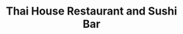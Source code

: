 ---
layout: place
title: Thai House Restaurant and Sushi Bar
permalink: /connecticut/south-glastonbury/thai-house-restaurant-and-sushi-bar.html
stateAbbr: CT
stateName: Connecticut
cityName: South Glastonbury
seo:
  type: restaurant
  links: https://www.thaihouseandsushibar-ct.com/
place_id: ChIJ56NDZg1O5okRUYjGZtj1E0E
photos:
  - name: >-
      places/ChIJ56NDZg1O5okRUYjGZtj1E0E/photos/AeeoHcLu0s93rrbZ4VCMvn4GF4UnqgxcQRMD3C7_Xkjz-I_WaAPJxpZvB5aJ9-E6m6px62GHjnEnxQcESbEIeFzJVxBQvEyQkqhBsTbYLMhnVe0DcaKLCumREKHn42oJ57c4SoItTx9OS0agCxTUDKshgbYTEuEQRVrYHMMmU-Hfr6bVr1O-ybRGqv8ZHiI65VJObhGEU20nlTqmhvWPzxsNfkTY5XhJjK__R1t9KgDLePNtx5oRuUkqAfsWxWAKTFhzdvqslE5TzOedsniZdLi2ebQs31L9FWOaZGpEeH5jS5u_6qH7kTIMVGIdxzGwT3qWxUW31fdn7izengkmKgrdwdSlFu4J9jRo9TmpqrrYnOjLtaAA64nvGkLkToS-zAp7Iket4m3we15S5JJS2C0vxn8PuclsHJJEbQhHNe2AJMxgyQ
    widthPx: 4032
    heightPx: 3024
    authorAttributions:
      - displayName: Jon R.
        uri: https://maps.google.com/maps/contrib/110084364674028737640
        photoUri: >-
          https://lh3.googleusercontent.com/a/ACg8ocLEJckZ8y3DDtMTlNxHS5BP0C08uKeClxE-23ASU_4omhnHOg=s100-p-k-no-mo
    flagContentUri: >-
      https://www.google.com/local/imagery/report/?cb_client=maps_api_places.places_api&image_key=!1e10!2sCIHM0ogKEICAgID21bGIVg&hl=en-US
    googleMapsUri: >-
      https://www.google.com/maps/place//data=!3m4!1e2!3m2!1sCIHM0ogKEICAgID21bGIVg!2e10!4m2!3m1!1s0x89e64e0d6643a3e7:0x4113f5d866c68851
  - name: >-
      places/ChIJ56NDZg1O5okRUYjGZtj1E0E/photos/AeeoHcK1dox55aOYhdGSvCoufMN-WHm1w7qV056Tyq7wg5ZLVJ0fszp8Fpc3jeftvq5E0Z7tG5w4HaHHzKwa6h6VxzZ4cdQR5Zziv3JYlg_y4gTNvNZAewpEkQ8db79Q-YJ7Qtk0IeSy7MBkyhsTycnpmlWI95YKhv2OpuD8bwDdUuEEFTlgCizpDgfAXCtCN0NXv7bU2Lba9bwgco9xF3DmzQ4AmZBVFuIVFKJfv_np8eb2Cfaf0xyP6hbX0h3iif1dgTT9VAtny8hsjXv4Ekz3AcqcTqE-flJF3StqBlifjIy5rA
    widthPx: 2448
    heightPx: 3264
    authorAttributions:
      - displayName: Thai House Restaurant and Sushi Bar
        uri: https://maps.google.com/maps/contrib/105261610112740967643
        photoUri: >-
          https://lh3.googleusercontent.com/a/ACg8ocKxJQkk5a6oXL1jzBKWYMp8AknZXQtMII51eBNaMjI8C-ajIQ=s100-p-k-no-mo
    flagContentUri: >-
      https://www.google.com/local/imagery/report/?cb_client=maps_api_places.places_api&image_key=!1e10!2sAF1QipNY_r5aE4rLfK2lezhdG_pKytkTTWyxMD3x97ud&hl=en-US
    googleMapsUri: >-
      https://www.google.com/maps/place//data=!3m4!1e2!3m2!1sAF1QipNY_r5aE4rLfK2lezhdG_pKytkTTWyxMD3x97ud!2e10!4m2!3m1!1s0x89e64e0d6643a3e7:0x4113f5d866c68851
  - name: >-
      places/ChIJ56NDZg1O5okRUYjGZtj1E0E/photos/AeeoHcLakkpWJ5_A35FD2rsaz1nschyMn86jFeUg5hgA66tHAwDE9hYHdiqcuBpId6eimycQFOVtQfJ3wj2V9weMk8v3PaiDwgFnL2XUo-yUXzOyR_FDfAxCHFVNktCNMl8Lm6dL7Zp7vd6khRqmaJE7ZjwTvJPto8MJGWeatFOPPDaYR-XidmWNCtP0m57AF9j-C7QPRFGfQ_Vds7HzOQfrT8AYdx1_n-XxEUb9pl_apKrfWmxWMOs5g-ZEY5G8WW9Au-YIqf0mCftEdqtODRMCIJABnF1LOjq4d_i-spzKRrAjE7DcvvEHuCTNbavoTRG7Kz4yHk3U5D9PcojEZ8eGLADoQnN2h5gGeQISBRVxDHqDJQKfjKx6NdjZjMrgnHk4T88qvOsTsOgx_KXHRUdrDSfsvK93_R4DXwAgdQ5jL2lBk_Kg
    widthPx: 4080
    heightPx: 3072
    authorAttributions:
      - displayName: Yumiko Saito
        uri: https://maps.google.com/maps/contrib/116282317027544499525
        photoUri: >-
          https://lh3.googleusercontent.com/a-/ALV-UjUBN-BCBFaFXIqmLJYQhgAZH-XsHOZINbYR1VYdHzFTu5i0hpGSBw=s100-p-k-no-mo
    flagContentUri: >-
      https://www.google.com/local/imagery/report/?cb_client=maps_api_places.places_api&image_key=!1e10!2sCIHM0ogKEICAgID-oLjAkwE&hl=en-US
    googleMapsUri: >-
      https://www.google.com/maps/place//data=!3m4!1e2!3m2!1sCIHM0ogKEICAgID-oLjAkwE!2e10!4m2!3m1!1s0x89e64e0d6643a3e7:0x4113f5d866c68851
  - name: >-
      places/ChIJ56NDZg1O5okRUYjGZtj1E0E/photos/AeeoHcLMo9VHVdJ93ZRUx395vkJGDvx6o8GO7FrbJ-WNVR-ljI0cumJSjl8IBjo26N-NGTPTCBE0IicEoYowVC84dfql8mnUaEem_R42q3DhGhqIQJY4dEn0__uoQvEuxPPdt9qG3C3iUiSvSNqfsg1ae8uAmCYlSZIKvvO_Q6BVUivn4CTDwSrR7IvtZNaQAtTh40cdKQZTFotqIoeZacI9AbkQIJmo1GtH0qtOqmDBsi3s1qtrsv9qYnY3eOL3GVdWNCuuP367ZG4JhyVoKgzaLmKPDiwggeEkJ87X17IM-rWXBhlFKtOIA7BOIai1dLq9hP-bq3Ii51Oc5bdF6-uRydqs_Ja1fsI1j9kdmJMcmsy5Sei4M4SwLVBE7At992oJVjzYedciLs8q1ATlJn35E4U0AjOiOTIiiNo0geM6EtYgto4C
    widthPx: 3024
    heightPx: 4032
    authorAttributions:
      - displayName: B C
        uri: https://maps.google.com/maps/contrib/104357579224901229028
        photoUri: >-
          https://lh3.googleusercontent.com/a-/ALV-UjVpzYb3Gchhuu40Prhn2y6LD-yfV_QtT8ED88Z-H1_opWBbojME=s100-p-k-no-mo
    flagContentUri: >-
      https://www.google.com/local/imagery/report/?cb_client=maps_api_places.places_api&image_key=!1e10!2sCIHM0ogKEICAgICjsdq5-wE&hl=en-US
    googleMapsUri: >-
      https://www.google.com/maps/place//data=!3m4!1e2!3m2!1sCIHM0ogKEICAgICjsdq5-wE!2e10!4m2!3m1!1s0x89e64e0d6643a3e7:0x4113f5d866c68851
  - name: >-
      places/ChIJ56NDZg1O5okRUYjGZtj1E0E/photos/AeeoHcLqLU4yIsDGqusv8cnSLYoZHxTEx-y05qJTLRk-Wh4oAxJjfz58aPPW2ZETF0M2DL6GZIwos50Zfz1WWpFk7l4CG6D2zqjW8UHzKnt7QACguII2IiGXi_7NavE6E3pYmuI7EDgtcGomS0bzrDUwhTXaRx8hUQiO2QYaEv0-lj8ikrGQdyPiv48DHmiUFhu3NkOo9pd5XVf25-c9gSl6WnJlwNgDisTVPJYES1wPM4Z5Hdmb-wML3s0CHG1__owOsrD7HRHbYeskr5TFF-duJ9z4pHaLnl1ifDJAHiDRAsV_Xyk39DUEvsQilRDmKPC-FhQD0DHhaIzJYHhR-joRLiodgn4TbQQkHFSL3HwlHTI5Q5EYvV-irn_tXf4F7BSxHo8CyuccRTYNdl9g3wyZe0iHuv5kDOxyad96AXNWCm9haoM
    widthPx: 4032
    heightPx: 3024
    authorAttributions:
      - displayName: Girish Subramaniam
        uri: https://maps.google.com/maps/contrib/116918878877982200338
        photoUri: >-
          https://lh3.googleusercontent.com/a/ACg8ocIcFgGoMIhsThSGa6kGmdW0O_j_-5iqb2xwUt36N2RL5vxncg=s100-p-k-no-mo
    flagContentUri: >-
      https://www.google.com/local/imagery/report/?cb_client=maps_api_places.places_api&image_key=!1e10!2sCIHM0ogKEICAgMCoxbqS-QE&hl=en-US
    googleMapsUri: >-
      https://www.google.com/maps/place//data=!3m4!1e2!3m2!1sCIHM0ogKEICAgMCoxbqS-QE!2e10!4m2!3m1!1s0x89e64e0d6643a3e7:0x4113f5d866c68851
  - name: >-
      places/ChIJ56NDZg1O5okRUYjGZtj1E0E/photos/AeeoHcL55ij7jsa-Yx3YcLBWflwYouGzNTzZNcK6r5E_JTcS7eIF3sKeUzJIU8lB91y4SYn6zW-03N1fw67P4DJkKSrKkimXejaoISL4uorkoDxF26z2gKSwZSvsMWBim28p7V2oMZogmOAdm4CbACO70eoYyhn_0bDpwrtDurTV_3S3O35nwFCUZTEmBlc7uYU-DdaWsHctluMP_StxiNQE81jojOja0WZLOSqvi-DgrV_fSwPJY_OL7cPViKTW3oknDH1jniU9BNI9G5xoIxklzYHTTxhL7uxPD9QOUeotouoDiZJmcfWyek4lxwPOqVpT2aR82dTtWvMqLnvDG6InascgIrSnX_qR7-8y2RKP3-1czm_tXd3fwcsQlTcuIvhKuHgCsqrLnyl0eg5TSaEIpnK5OMy9cJxxgghXYV_OiWxTlW8
    widthPx: 4032
    heightPx: 3024
    authorAttributions:
      - displayName: Mike H
        uri: https://maps.google.com/maps/contrib/115428562881172906286
        photoUri: >-
          https://lh3.googleusercontent.com/a-/ALV-UjXl4_MTqHiDjdXkPJ0KI75M_b2SNREAk4TlWIJy8lLhdmyflliP=s100-p-k-no-mo
    flagContentUri: >-
      https://www.google.com/local/imagery/report/?cb_client=maps_api_places.places_api&image_key=!1e10!2sCIHM0ogKEICAgID2l_3U_wE&hl=en-US
    googleMapsUri: >-
      https://www.google.com/maps/place//data=!3m4!1e2!3m2!1sCIHM0ogKEICAgID2l_3U_wE!2e10!4m2!3m1!1s0x89e64e0d6643a3e7:0x4113f5d866c68851
  - name: >-
      places/ChIJ56NDZg1O5okRUYjGZtj1E0E/photos/AeeoHcJZezvvIdjlEzcIfuhBS6zQ1KjKuHn63ikgWCMEWnh9pgGcWq7588M7CYdJGOx9HRxrogAVCghN3pCtqyZWo3AIY6B9odbI3p7TEZePA6mkzv3cAU_fPflGNanfG0EbTJOqF7oA97R9iyxJBx2EusYSh6C505i4cv-xjyid2W-leDdPyOociM9T4-iq3ueV4PM4AGbnQ3wYzSKne6ZURBa-GRmxXrMj0rfBVa_B3gIxgEQA55Pwuk4FeK23P6rI4oASV2cRf19PukGKByWfAeZv24z-PR6EsGJwekLmBWtCAOR89AehYrml0jIlF2WBYaBcYbOcFVoZcL8BdMjXn46TiTUrZUG54YQyzi1jxR5HS3_1NgM4txuuiXr2WreDQFVdhDfabdlQ92dvc476kRiaT0ExrnCPFf1JytMS_hJk68Qr
    widthPx: 4000
    heightPx: 3000
    authorAttributions:
      - displayName: Salman Hamirani
        uri: https://maps.google.com/maps/contrib/106263600913695510317
        photoUri: >-
          https://lh3.googleusercontent.com/a-/ALV-UjXdZxvs-6XjWi_cSlH0BF9WGNuOMjUbKo2rv3sQNyfwAEmao4ESiw=s100-p-k-no-mo
    flagContentUri: >-
      https://www.google.com/local/imagery/report/?cb_client=maps_api_places.places_api&image_key=!1e10!2sCIHM0ogKEICAgICTzMG3rQE&hl=en-US
    googleMapsUri: >-
      https://www.google.com/maps/place//data=!3m4!1e2!3m2!1sCIHM0ogKEICAgICTzMG3rQE!2e10!4m2!3m1!1s0x89e64e0d6643a3e7:0x4113f5d866c68851
  - name: >-
      places/ChIJ56NDZg1O5okRUYjGZtj1E0E/photos/AeeoHcIwJATM3XXFZ9fzjszHHGNo4WCR4Y8kEwt01LkCZtJfsidZigNFetgJmIvxmOQDj6QL46T3Stdvm7eghrignHmTc7D0AZiOwgHPmcqs1nX5Y9lNHejGQzx1JO_SJ586VjHckpwvvrQOIsYpkmoWZTpQboBMNM5B3Pgvh4DKHrCEKLTi71L486UZaw-Rg3wGrKB_2r6TUrbr-lYmQsRMidyvhZbb943PrQ2gFA28be5kH4lPj6sMiJNua2HbmPL7BtrWrYndB-utd68c2JtNvgQRYgP8Is2mv9VQnQMU8XW5dx4A-KVrwoyfPBAELAPFdowp4x33LN00u5ibtOCh9rZMeHYRyhTWDen_ln6iwIuuw1TQPHPD-CC0XhB83Fh-A_JtdBUcwTP0DgRjucTokddex8cGqb8PFvhvfrco5DqmJQ
    widthPx: 4032
    heightPx: 3024
    authorAttributions:
      - displayName: Briana Garneau
        uri: https://maps.google.com/maps/contrib/118363653860091558037
        photoUri: >-
          https://lh3.googleusercontent.com/a/ACg8ocL1YsoRJZ5t8uo8fPIsW4H-l2ThAZ6-31FT-KYnO5AaD4CUAQ=s100-p-k-no-mo
    flagContentUri: >-
      https://www.google.com/local/imagery/report/?cb_client=maps_api_places.places_api&image_key=!1e10!2sCIHM0ogKEICAgICjxcG8JA&hl=en-US
    googleMapsUri: >-
      https://www.google.com/maps/place//data=!3m4!1e2!3m2!1sCIHM0ogKEICAgICjxcG8JA!2e10!4m2!3m1!1s0x89e64e0d6643a3e7:0x4113f5d866c68851
  - name: >-
      places/ChIJ56NDZg1O5okRUYjGZtj1E0E/photos/AeeoHcLKIjH4F2zCjI6lXqvL-0L-mFQyKD7lDxXJ_TUq3wNsvr0A1oI389bXg3Lj8qo-rD1eUxUPG0hEry7xLzh_LlAETkZUNtbPNVBu_eQSxZdIG_lWbcuLo6hUEG2WoocjE5o8o2eMkvjc05wVC5s0gTA1RT5BR0o2sR4xM7gy5JLdmF6-savqKpvvaneapjCNg2MGwBTx9irx7SjyAGZR_91hdL4TmQut8Hgh3LQ42W9VpsPBQU94MnphkqkRJbDlmfqOt4IGoGxrzEWq9L198ZntQwefufy5f7oDnLCcUpsEl4_Z8LATNffN_8czTDx8zzBQrgx5klVbOqhO13rj_fOaUcykCnvIv5sVbf-bfLqFrMZ7ZEjyzgY_5fIMlGZbxJm7EztBCWa3bMxhp-LrLyVw-kt1aVhviO9mer_6DvGYVq8
    widthPx: 3024
    heightPx: 4032
    authorAttributions:
      - displayName: Suparna Banerjee
        uri: https://maps.google.com/maps/contrib/116555391219953629661
        photoUri: >-
          https://lh3.googleusercontent.com/a-/ALV-UjWJ29fSJ4Azd7mD1oP7iCoC2sywx_E74uMckXLXT2KxPeyA3PQnHg=s100-p-k-no-mo
    flagContentUri: >-
      https://www.google.com/local/imagery/report/?cb_client=maps_api_places.places_api&image_key=!1e10!2sCIHM0ogKEICAgIDRxqueygE&hl=en-US
    googleMapsUri: >-
      https://www.google.com/maps/place//data=!3m4!1e2!3m2!1sCIHM0ogKEICAgIDRxqueygE!2e10!4m2!3m1!1s0x89e64e0d6643a3e7:0x4113f5d866c68851
  - name: >-
      places/ChIJ56NDZg1O5okRUYjGZtj1E0E/photos/AeeoHcIlLeEgIsJdj4-DnRnhznsRrzPw4JhrUdiiQV5OqsEjMKBDerwxV-g1XZLkLx_b7bgG-Hu3Q8oc9Rb8EihJL0n6ai-o3cXlJl00ELHLCxXhb3guz62vt-B_JWD_mEjcU9kq1ijfm0tiBerGb5U7pF8Icg4RFNe2Lrx_oDWazeHGpZD60pIfbwMSD4otU3Gv3e5umjY-uH6-iKNxGNeU18xbZMSJdwgXpFadX7DubcwTT_bldpsXS1a3ac6swSbXrENU1cnzdqaV7HpKqKr0RO-s0shclytsSXcGwRtchLaag1o3bL6AKUCYyiSTirw7KpmOn1RoVcU0GxQ54kcqCq_OGrB1MPWPCj6Uwu7zf8V5O3B0-JbzEsWvgSEoccMBysp1Ai4z70Phk-6mVMq_UEiPrh2JQEGYFyU0KqE3HKJQU4Y
    widthPx: 4080
    heightPx: 3072
    authorAttributions:
      - displayName: Yumiko Saito
        uri: https://maps.google.com/maps/contrib/116282317027544499525
        photoUri: >-
          https://lh3.googleusercontent.com/a-/ALV-UjUBN-BCBFaFXIqmLJYQhgAZH-XsHOZINbYR1VYdHzFTu5i0hpGSBw=s100-p-k-no-mo
    flagContentUri: >-
      https://www.google.com/local/imagery/report/?cb_client=maps_api_places.places_api&image_key=!1e10!2sCIHM0ogKEICAgID-oLjA0wE&hl=en-US
    googleMapsUri: >-
      https://www.google.com/maps/place//data=!3m4!1e2!3m2!1sCIHM0ogKEICAgID-oLjA0wE!2e10!4m2!3m1!1s0x89e64e0d6643a3e7:0x4113f5d866c68851
address: 875 Main St, South Glastonbury, CT 06073, USA
street: 875 Main St
city: South Glastonbury
state: CT
zip: '06073'
country: USA
neighborhood: South Glastonbury
latitude: '41.666107'
longitude: '-72.604037'
accessibility_options:
  wheelchairAccessibleParking: true
  wheelchairAccessibleEntrance: true
  wheelchairAccessibleRestroom: true
  wheelchairAccessibleSeating: true
business_status: OPERATIONAL
name: Thai House Restaurant and Sushi Bar
google_maps_links:
  directionsUri: >-
    https://www.google.com/maps/dir//''/data=!4m7!4m6!1m1!4e2!1m2!1m1!1s0x89e64e0d6643a3e7:0x4113f5d866c68851!3e0
  placeUri: https://maps.google.com/?cid=4689361946808846417
  writeAReviewUri: >-
    https://www.google.com/maps/place//data=!4m3!3m2!1s0x89e64e0d6643a3e7:0x4113f5d866c68851!12e1
  reviewsUri: >-
    https://www.google.com/maps/place//data=!4m4!3m3!1s0x89e64e0d6643a3e7:0x4113f5d866c68851!9m1!1b1
  photosUri: >-
    https://www.google.com/maps/place//data=!4m3!3m2!1s0x89e64e0d6643a3e7:0x4113f5d866c68851!10e5
primary_type: Thai Restaurant
opening_hours:
  regular: null
  current: null
secondary_opening_hours:
  regular:
    weekdayDescriptions: null
    type: null
  current:
    weekdayDescriptions: null
    type: null
phone: (860) 430-9500
price_level: null
price_range: $10 &ndash; $20
rating: '4.6'
rating_count: 0
website: https://www.thaihouseandsushibar-ct.com/
description: >-
  Explore Thai House Restaurant and Sushi Bar$$$Thai House Restaurant and Sushi
  Bar in South Glastonbury, CT, offers a welcoming blend of authentic Thai
  flavors and fresh sushi in a relaxed, intimate atmosphere. This spot
  highlights Thai classics like flavorful curries and noodles alongside creative
  sushi options, making it a go-to for those seeking diverse Asian cuisine. With
  accessibility features and ample parking, it's designed for comfortable dining
  experiences, whether you're enjoying a quick meal or lingering over drinks.
  The menu caters to various preferences, including vegetarian choices and
  options for groups, ensuring everyone finds something satisfying. For anyone
  searching for quality sushi restaurants nearby, this location stands out with
  its thoughtful combination of tastes and convenient vibe.
generative_summary: >-
  Explore Thai House Restaurant and Sushi Bar$$$Thai House Restaurant and Sushi
  Bar in South Glastonbury, CT, offers a welcoming blend of authentic Thai
  flavors and fresh sushi in a relaxed, intimate atmosphere. This spot
  highlights Thai classics like flavorful curries and noodles alongside creative
  sushi options, making it a go-to for those seeking diverse Asian cuisine. With
  accessibility features and ample parking, it's designed for comfortable dining
  experiences, whether you're enjoying a quick meal or lingering over drinks.
  The menu caters to various preferences, including vegetarian choices and
  options for groups, ensuring everyone finds something satisfying. For anyone
  searching for quality sushi restaurants nearby, this location stands out with
  its thoughtful combination of tastes and convenient vibe.
generative_disclosure: Summarized by AI using the Grok-3-Mini model.
reviews:
  - name: >-
      places/ChIJ56NDZg1O5okRUYjGZtj1E0E/reviews/ChdDSUhNMG9nS0VJQ0FnSUN2OTl2dTNBRRAB
    relativePublishTimeDescription: 3 months ago
    rating: 4
    text:
      text: >-
        This was my first time at this location. When i eat Thai food, i usually
        try their sweet and sour soup. The flavor their soup provided was second
        to none 5 STAR.  It was so flavorful and came with plenty of veggies.


        The sushi roll was just OK. It just had too much rice for my taste 3
        STAR.


        I also tried the garlic chicken. I was slightly disappointed due to the
        mild flavors 3 STAR.


        The restaurant is a little dark, but the service was spot on. I would
        definitely try other dishes here.
      languageCode: en
    originalText:
      text: >-
        This was my first time at this location. When i eat Thai food, i usually
        try their sweet and sour soup. The flavor their soup provided was second
        to none 5 STAR.  It was so flavorful and came with plenty of veggies.


        The sushi roll was just OK. It just had too much rice for my taste 3
        STAR.


        I also tried the garlic chicken. I was slightly disappointed due to the
        mild flavors 3 STAR.


        The restaurant is a little dark, but the service was spot on. I would
        definitely try other dishes here.
      languageCode: en
    authorAttribution:
      displayName: Ralfie Fonz
      uri: https://www.google.com/maps/contrib/104411638869868702966/reviews
      photoUri: >-
        https://lh3.googleusercontent.com/a-/ALV-UjXHf-WDY0n6tlm3rKmmP-S5qAQxzHyD6IxvOMt_3DMn014OY3cLvQ=s128-c0x00000000-cc-rp-mo-ba6
    publishTime: '2024-12-15T20:05:30.470999Z'
    flagContentUri: >-
      https://www.google.com/local/review/rap/report?postId=ChdDSUhNMG9nS0VJQ0FnSUN2OTl2dTNBRRAB&d=17924085&t=1
    googleMapsUri: >-
      https://www.google.com/maps/reviews/data=!4m6!14m5!1m4!2m3!1sChdDSUhNMG9nS0VJQ0FnSUN2OTl2dTNBRRAB!2m1!1s0x89e64e0d6643a3e7:0x4113f5d866c68851
  - name: >-
      places/ChIJ56NDZg1O5okRUYjGZtj1E0E/reviews/ChZDSUhNMG9nS0VJQ0FnTUN3N3F5NFBnEAE
    relativePublishTimeDescription: 3 weeks ago
    rating: 5
    text:
      text: >-
        This place was OUTSTANDING! Their chicken satay and fresh rolls with
        shrimp were very tasty and the yellow curry with seafood was so
        delicious I felt like I could just drink the curry sauce in a cup. Not
        too spicy and just the right amount of sweetness from the coconut milk,
        lots of veggies and they didn’t skimp on the amount of seafood in the
        dish. The atmosphere was quaint and intimate, a great little restaurant
        for any lover of Thai food. That also had a robust sushi menu which I
        didn’t try this visit, but I look forward to eating here again.
      languageCode: en
    originalText:
      text: >-
        This place was OUTSTANDING! Their chicken satay and fresh rolls with
        shrimp were very tasty and the yellow curry with seafood was so
        delicious I felt like I could just drink the curry sauce in a cup. Not
        too spicy and just the right amount of sweetness from the coconut milk,
        lots of veggies and they didn’t skimp on the amount of seafood in the
        dish. The atmosphere was quaint and intimate, a great little restaurant
        for any lover of Thai food. That also had a robust sushi menu which I
        didn’t try this visit, but I look forward to eating here again.
      languageCode: en
    authorAttribution:
      displayName: Stacey
      uri: https://www.google.com/maps/contrib/114717097789507370692/reviews
      photoUri: >-
        https://lh3.googleusercontent.com/a-/ALV-UjWfDkDKj57qAeVsgh7-BFFrWO9uA4rSmWChxC5ddifEPzC5Cq9W=s128-c0x00000000-cc-rp-mo
    publishTime: '2025-03-19T00:58:31.705201Z'
    flagContentUri: >-
      https://www.google.com/local/review/rap/report?postId=ChZDSUhNMG9nS0VJQ0FnTUN3N3F5NFBnEAE&d=17924085&t=1
    googleMapsUri: >-
      https://www.google.com/maps/reviews/data=!4m6!14m5!1m4!2m3!1sChZDSUhNMG9nS0VJQ0FnTUN3N3F5NFBnEAE!2m1!1s0x89e64e0d6643a3e7:0x4113f5d866c68851
  - name: >-
      places/ChIJ56NDZg1O5okRUYjGZtj1E0E/reviews/ChdDSUhNMG9nS0VJQ0FnSUNqc2RxNTJ3RRAB
    relativePublishTimeDescription: 11 months ago
    rating: 5
    text:
      text: >-
        Started with a tofu miso soup, sesame chicken and General Tso’s chicken.
        Chicken was crispy with great flavor (3/5 hotness, but you can order as
        you like). Food came out quick and was freshly made.


        The server was attentive, but a little TOO attentive. It almost felt as
        if our stay was unwelcome. Other than that, everything was great!
      languageCode: en
    originalText:
      text: >-
        Started with a tofu miso soup, sesame chicken and General Tso’s chicken.
        Chicken was crispy with great flavor (3/5 hotness, but you can order as
        you like). Food came out quick and was freshly made.


        The server was attentive, but a little TOO attentive. It almost felt as
        if our stay was unwelcome. Other than that, everything was great!
      languageCode: en
    authorAttribution:
      displayName: B C
      uri: https://www.google.com/maps/contrib/104357579224901229028/reviews
      photoUri: >-
        https://lh3.googleusercontent.com/a-/ALV-UjVpzYb3Gchhuu40Prhn2y6LD-yfV_QtT8ED88Z-H1_opWBbojME=s128-c0x00000000-cc-rp-mo-ba6
    publishTime: '2024-04-22T23:39:35.971957Z'
    flagContentUri: >-
      https://www.google.com/local/review/rap/report?postId=ChdDSUhNMG9nS0VJQ0FnSUNqc2RxNTJ3RRAB&d=17924085&t=1
    googleMapsUri: >-
      https://www.google.com/maps/reviews/data=!4m6!14m5!1m4!2m3!1sChdDSUhNMG9nS0VJQ0FnSUNqc2RxNTJ3RRAB!2m1!1s0x89e64e0d6643a3e7:0x4113f5d866c68851
  - name: >-
      places/ChIJ56NDZg1O5okRUYjGZtj1E0E/reviews/ChZDSUhNMG9nS0VJQ0FnSUQybF8zVVh3EAE
    relativePublishTimeDescription: 2 years ago
    rating: 5
    text:
      text: >-
        I love sushi, I love thai food, being able to get both in one spot is
        great. Sushi quality was good, the main dishes were equal to our local
        joint which is also great. Prices were fair, location very convenient.
      languageCode: en
    originalText:
      text: >-
        I love sushi, I love thai food, being able to get both in one spot is
        great. Sushi quality was good, the main dishes were equal to our local
        joint which is also great. Prices were fair, location very convenient.
      languageCode: en
    authorAttribution:
      displayName: Mike H
      uri: https://www.google.com/maps/contrib/115428562881172906286/reviews
      photoUri: >-
        https://lh3.googleusercontent.com/a-/ALV-UjXl4_MTqHiDjdXkPJ0KI75M_b2SNREAk4TlWIJy8lLhdmyflliP=s128-c0x00000000-cc-rp-mo-ba3
    publishTime: '2022-05-27T14:52:34.351762Z'
    flagContentUri: >-
      https://www.google.com/local/review/rap/report?postId=ChZDSUhNMG9nS0VJQ0FnSUQybF8zVVh3EAE&d=17924085&t=1
    googleMapsUri: >-
      https://www.google.com/maps/reviews/data=!4m6!14m5!1m4!2m3!1sChZDSUhNMG9nS0VJQ0FnSUQybF8zVVh3EAE!2m1!1s0x89e64e0d6643a3e7:0x4113f5d866c68851
  - name: >-
      places/ChIJ56NDZg1O5okRUYjGZtj1E0E/reviews/ChdDSUhNMG9nS0VJQ0FnSURYM09xM3l3RRAB
    relativePublishTimeDescription: 5 months ago
    rating: 2
    text:
      text: >-
        Take out is a miss. Every time I have ordered from them, my take out
        order comes as a container of rice or noodles, accompanied with a
        container of the protein and vegetables swimming in liquid, served up
        basically as a soup which you need to figure out what to do with, let
        alone hope it survives the journey home, not to mention it’ll be in a
        cardboard container like mine.. sporting the “pure leaf” logo, as if
        they got it from the gas station across the street.

        For the price, this isn’t a good value. I’m sure sit down service and
        preparation is excellent, but I’m sorry to say that take out is a joke.
      languageCode: en
    originalText:
      text: >-
        Take out is a miss. Every time I have ordered from them, my take out
        order comes as a container of rice or noodles, accompanied with a
        container of the protein and vegetables swimming in liquid, served up
        basically as a soup which you need to figure out what to do with, let
        alone hope it survives the journey home, not to mention it’ll be in a
        cardboard container like mine.. sporting the “pure leaf” logo, as if
        they got it from the gas station across the street.

        For the price, this isn’t a good value. I’m sure sit down service and
        preparation is excellent, but I’m sorry to say that take out is a joke.
      languageCode: en
    authorAttribution:
      displayName: Dan Pensak
      uri: https://www.google.com/maps/contrib/109181763925868191644/reviews
      photoUri: >-
        https://lh3.googleusercontent.com/a/ACg8ocIgGShLWqPmQvvnRhvnPlg2gaU7rJ1vHXUDkuQ_0pJ2H6sZkQ=s128-c0x00000000-cc-rp-mo-ba2
    publishTime: '2024-10-25T02:35:03.964272Z'
    flagContentUri: >-
      https://www.google.com/local/review/rap/report?postId=ChdDSUhNMG9nS0VJQ0FnSURYM09xM3l3RRAB&d=17924085&t=1
    googleMapsUri: >-
      https://www.google.com/maps/reviews/data=!4m6!14m5!1m4!2m3!1sChdDSUhNMG9nS0VJQ0FnSURYM09xM3l3RRAB!2m1!1s0x89e64e0d6643a3e7:0x4113f5d866c68851
review_summary: >-
  Visitor Feedback Highlights$$$Visitors often rave about the tasty Thai dishes
  like chicken satay and yellow curry, praising their balanced flavors and
  generous portions that make for a satisfying meal. While some note that sushi
  rolls can vary with a bit more rice than expected, many appreciate the overall
  freshness and variety that keeps things interesting. Folks enjoy the quaint,
  intimate setting and attentive service, which add to the cozy dining
  experience without feeling rushed. Even with a few mentions of takeout
  inconsistencies, the general consensus leans positive, encouraging
  first-timers to try the spot for its solid value and welcoming vibe. If you're
  on the hunt for top-rated sushi places nearby, this restaurant delivers a mix
  of highlights that make it worth a visit for flavorful eats.
review_disclosure: Summarized by AI using the Grok-3-Mini model.
parking_options:
  freeParkingLot: true
  freeStreetParking: true
  valetParking: false
payment_options:
  acceptsCreditCards: true
  acceptsDebitCards: true
  acceptsCashOnly: false
allow_dogs: null
curbside_pickup: null
delivery: null
dine_in: true
good_for_children: true
good_for_groups: true
good_for_sports: false
live_music: false
menu_for_children: false
outdoor_seating: null
reservable: true
restroom: true
serves_beer: true
serves_breakfast: false
serves_brunch: false
serves_cocktails: true
serves_coffee: true
serves_dinner: true
serves_dessert: true
serves_lunch: true
serves_vegetarian_food: true
serves_wine: true
takeout: true
update_category: pro
places_description: null

---